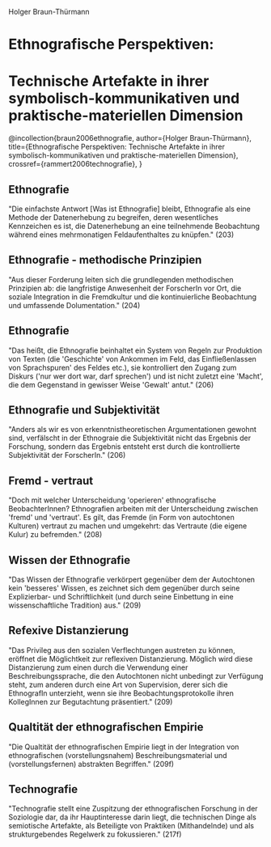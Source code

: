 Holger Braun-Thürmann

# Ethnografische Perspektiven:
# Technische Artefakte in ihrer symbolisch-kommunikativen und praktische-materiellen Dimension

@incollection{braun2006ethnografie,
 author={Holger Braun-Thürmann}, 
 title={Ethnografische Perspektiven: Technische Artefakte in ihrer symbolisch-kommunikativen und praktische-materiellen Dimension}, 
 crossref={rammert2006technografie},
}

## Ethnografie
"Die einfachste Antwort [Was ist Ethnografie] bleibt, Ethnografie als eine Methode der Datenerhebung zu begreifen, deren wesentliches Kennzeichen es ist, die Datenerhebung an eine teilnehmende Beobachtung während eines mehrmonatigen Feldaufenthaltes zu knüpfen." (203)

## Ethnografie - methodische Prinzipien
"Aus dieser Forderung leiten sich die grundlegenden methodischen Prinzipien ab: die langfristige Anwesenheit der ForscherIn vor Ort, die soziale Integration in die Fremdkultur und die kontinuierliche Beobachtung und umfassende Dolumentation." (204)

## Ethnografie
"Das heißt, die Ethnografie beinhaltet ein System von Regeln zur Produktion von Texten (die 'Geschichte' von Ankommen im Feld, das Einfließenlassen von Sprachspuren' des Feldes etc.), sie kontrolliert den Zugang zum Diskurs ('nur wer dort war, darf sprechen') und ist nicht zuletzt eine 'Macht', die dem Gegenstand in gewisser Weise 'Gewalt' antut." (206)

## Ethnografie und Subjektivität
"Anders als wir es von erkenntnistheoretischen Argumentationen gewohnt sind, verfälscht in der Ethnograie die Subjektivität nicht das Ergebnis der Forschung, sondern das Ergebnis entsteht erst durch die kontrollierte Subjektivität der ForscherIn." (206)

## Fremd - vertraut
"Doch mit welcher Unterscheidung 'operieren' ethnografische BeobachterInnen? Ethnografien arbeiten mit der Unterscheidung zwischen 'fremd' und 'vertraut'. Es gilt, das Fremde (in Form von autochtonen Kulturen) vertraut zu machen und umgekehrt: das Vertraute (die eigene Kulur) zu befremden." (208)

## Wissen der Ethnografie
"Das Wissen der Ethnografie verkörpert gegenüber dem der Autochtonen kein 'besseres' Wissen, es zeichnet sich dem gegenüber durch seine Explizierbar- und Schriftlichkeit (und durch seine Einbettung in eine wissenschaftliche Tradition) aus." (209)

## Refexive Distanzierung
"Das Privileg aus den sozialen Verflechtungen austreten zu können, eröffnet die Möglichtkeit zur reflexiven Distanzierung. Möglich wird diese Distanzierung zum einen durch die Verwendung einer Beschreibungssprache, die den Autochtonen nicht unbedingt zur Verfügung steht, zum anderen durch eine Art von Supervision, derer sich die EthnografIn unterzieht, wenn sie ihre Beobachtungsprotokolle ihren KollegInnen zur Begutachtung präsentiert." (209)

## Qualtität der ethnografischen Empirie
"Die Qualtität der ethnografischen Empirie liegt in der Integration von ethnografischen (vorstellungsnahem) Beschreibungsmaterial und (vorstellungsfernen) abstrakten Begriffen." (209f)

## Technografie
"Technografie stellt eine Zuspitzung der ethnografischen Forschung in der Soziologie dar, da ihr Hauptinteresse darin liegt, die technischen Dinge als semiotische Artefakte, als Beteiligte von Praktiken (Mithandelnde) und als strukturgebendes Regelwerk zu fokussieren." (217f)
